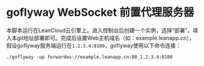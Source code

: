 # goflyway WebSocket 前置代理服务器

本脚本运行在LeanCloud云引擎上。进入控制台后创建一个实例，选择“部署”，填入本git地址部署即可。完成后设置Web主机域名（如：example.leanapp.cn），假设goflyway服务端运行在`1.2.3.4:8100`，goflyway使用以下命令连接：
```
./goflyway -up forwardws://example.leanapp.cn:80_1.2.3.4:8100
```